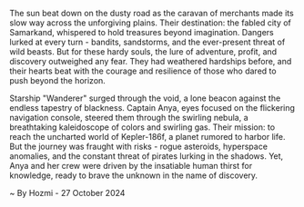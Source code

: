 
The sun beat down on the dusty road as the caravan of merchants made its slow way across the unforgiving plains. Their destination: the fabled city of Samarkand, whispered to hold treasures beyond imagination. Dangers lurked at every turn - bandits, sandstorms, and the ever-present threat of wild beasts. But for these hardy souls, the lure of adventure, profit, and discovery outweighed any fear. They had weathered hardships before, and their hearts beat with the courage and resilience of those who dared to push beyond the horizon.

Starship "Wanderer" surged through the void, a lone beacon against the endless tapestry of blackness. Captain Anya, eyes focused on the flickering navigation console, steered them through the swirling nebula, a breathtaking kaleidoscope of colors and swirling gas. Their mission: to reach the uncharted world of Kepler-186f, a planet rumored to harbor life. But the journey was fraught with risks - rogue asteroids, hyperspace anomalies, and the constant threat of pirates lurking in the shadows. Yet, Anya and her crew were driven by the insatiable human thirst for knowledge, ready to brave the unknown in the name of discovery. 

~ By Hozmi - 27 October 2024
